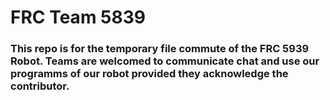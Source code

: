 # FRC Team 5839

### This repo is for the temporary file commute of the FRC 5939 Robot. Teams are **welcomed** to communicate chat and use our programms of our robot provided they acknowledge the contributor.
